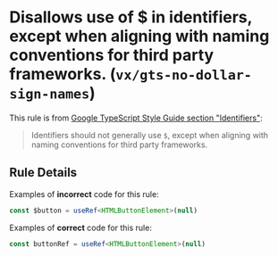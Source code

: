 # Disallows use of $ in identifiers, except when aligning with naming conventions for third party frameworks. (`vx/gts-no-dollar-sign-names`)

This rule is from
[Google TypeScript Style Guide section "Identifiers"](https://google.github.io/styleguide/tsguide.html#identifiers):

> Identifiers should not generally use `$`, except when aligning with naming conventions for third party frameworks.

## Rule Details

Examples of **incorrect** code for this rule:

```ts
const $button = useRef<HTMLButtonElement>(null)
```

Examples of **correct** code for this rule:

```ts
const buttonRef = useRef<HTMLButtonElement>(null)
```
